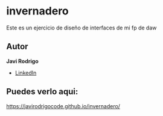 # invernadero
Este es un ejercicio de diseño de interfaces de mi fp de daw

## Autor 
**Javi Rodrigo**

* [LinkedIn](http://www.linkedin.com/in/javirodrigocode/)

## Puedes verlo aqui:
https://javirodrigocode.github.io/invernadero/
